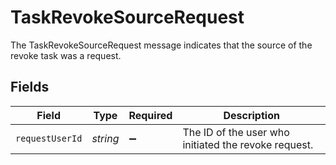 # TaskRevokeSourceRequest

The TaskRevokeSourceRequest message indicates that the source of the revoke task was a request.


## Fields

| Field                                                | Type                                                 | Required                                             | Description                                          |
| ---------------------------------------------------- | ---------------------------------------------------- | ---------------------------------------------------- | ---------------------------------------------------- |
| `requestUserId`                                      | *string*                                             | :heavy_minus_sign:                                   | The ID of the user who initiated the revoke request. |